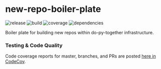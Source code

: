 # new-repo-boiler-plate
![release](https://img.shields.io/github/package-json/v/do-py-together/new-repo-boiler-plate?label=release&logo=release&style=flat-square)
![build](https://img.shields.io/github/workflow/status/do-py-together/new-repo-boiler-plate/test?style=flat-square)
![coverage](https://img.shields.io/codecov/c/github/do-py-together/new-repo-boiler-plate?style=flat-square)
![dependencies](https://img.shields.io/librariesio/release/pypi/new-repo-boiler-plate?style=flat-square)

Boiler plate for building new repos within do-py-together infrastructure.

### Testing & Code Quality
Code coverage reports for master, branches, and PRs 
are posted [here in CodeCov](https://codecov.io/gh/do-py-together/new-repo-boiler-plate).
